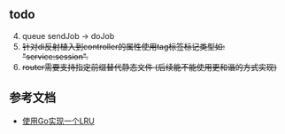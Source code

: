 ## todo ##
 4. queue sendJob -> doJob
 7. ~~针对di反射植入到controller的属性使用tag标签标记类型如: "service:session".~~
 16. ~~router需要支持指定前缀替代静态文件 (后续能不能使用更和谐的方式实现)~~
## 参考文档  ##
 - [使用Go实现一个LRU](https://www.jianshu.com/p/970f1a8dd9cf) 

